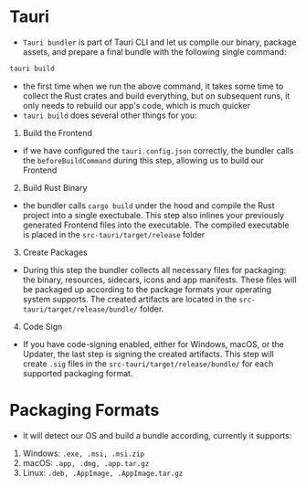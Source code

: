 # **Tauri**
- `Tauri bundler` is part of Tauri CLI and let us compile our binary, package assets, and prepare a final bundle with the following single command:
```rust
tauri build
```
- the first time when we run the above command, it takes some time to collect the Rust crates and build everything, but on subsequent runs, it only needs to rebuild our app's code, which is much quicker
- `tauri build` does several other things for you:
1. Build the Frontend
- if we have configured the `tauri.config.json` correctly, the bundler calls the `beforeBuildCommand` during this step, allowing us to build our Frontend
2. Build Rust Binary
- the bundler calls `cargo build` under the hood and compile the Rust project into a single exectubale. This step also inlines your previously generated Frontend files into the executable. The compiled executable is placed in the `src-tauri/target/release` folder
3. Create Packages
- During this step the bundler collects all necessary files for packaging: the binary, resources, sidecars, icons and app manifests. These files will be packaged up according to the package formats your operating system supports. The created artifacts are located in the `src-tauri/target/release/bundle/` folder.
4. Code Sign
- If you have code-signing enabled, either for Windows, macOS, or the Updater, the last step is signing the created artifacts. This step will create `.sig` files in the `src-tauri/target/release/bundle/` for each supported packaging format.
  
# **Packaging Formats**
- it will detect our OS and build a bundle according, currently it supports:
1. Windows: `.exe, .msi, .msi.zip`
2. macOS: `.app, .dmg, .app.tar.gz`
3. Linux: `.deb, .AppImage, .AppImage.tar.gz`